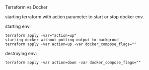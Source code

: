 Terraform vs Docker


starting terraform with action parameter to start or stop docker env.

starting env:

    terraform apply -var="action=up"
    starting docker without putting output to backgroud
    terraform apply -var action=up -var docker_compose_flags=""


destroying env:

    terraform apply -var action=down -var docker_compose_flags=""

